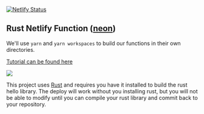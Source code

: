 [![Netlify Status](https://api.netlify.com/api/v1/badges/e24ca23d-eb12-4d75-a98a-7ffd1d07e50c/deploy-status)](https://app.netlify.com/sites/rust-netlify-function/deploys)

## Rust Netlify Function ([neon][neon])

We'll use `yarn` and `yarn workspaces` to build our functions in their own directories.

[Tutorial can be found here][tutorial]

[![](https://www.netlify.com/img/deploy/button.svg)][deploy]

This project uses [Rust][rust] and requires you have it installed to build the rust hello library. The deploy will work without you installing rust, but you will not be able to modify until you can compile your rust library and commit back to your repository.

[deploy]: https://app.netlify.com/start/deploy?repository=https://github.com/talves/rust-netlify-function-neon
[rust]: https://www.rust-lang.org/
[tutorial]: https://tony.alves.dev/garden/rust-netlify-function-neon
[neon]: https://neon-bindings.com/
